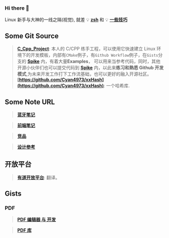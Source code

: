 ### Hi there 👋

<!--
**Changes729/Changes729** is a ✨ _special_ ✨ repository because its `README.md` (this file) appears on your GitHub profile.

Here are some ideas to get you started:

- 🔭 I’m currently working on ...
- 🌱 I’m currently learning ...
- 👯 I’m looking to collaborate on ...
- 🤔 I’m looking for help with ...
- 💬 Ask me about ...
- 📫 How to reach me: ...
- 😄 Pronouns: ...
- ⚡ Fun fact: ...
-->

Linux 新手与大神的一线之隔(视觉), 就差 💡 **[zsh](https://github.com/ohmyzsh/ohmyzsh)** 和 💡 **[一些技巧](https://github.com/jlevy/the-art-of-command-line)**

## Some Git Source

> **[C_Cpp_Project](https://github.com/Changes729/c_cpp_project_template)**: 本人的 C/CPP 练手工程，可以使用它快速建立 Linux 环境下的开发模板，内部有`CMake`例子，有`Github Workflow`例子，在`Gists`分支的 **[Spike](https://github.com/Changes729/c_cpp_project_template/tree/gists/spike)** 内，有着大量**Examples**， 可以用来当参考代码，同时，其他开源小伙伴们也可以提交代码到 **[Spike](https://github.com/Changes729/c_cpp_project_template/tree/gists/spike)** 内，以此来**练习和熟悉 Github 开发模式**,为未来开发工作打下工作流基础，也可以更好的融入开源社区。
> **[https://github.com/Cyan4973/xxHash](https://github.com/Cyan4973/xxHash)**: 一个哈希库.

## Some Note URL

> **[蓝牙笔记](https://gist.github.com/Changes729/8266aa62ec9363153310b13c67c5a81f)**

> **[前端笔记](https://gist.github.com/Changes729/60f565c6ef6d25bacb403a6dab7a973d)**

> **[竞品](https://gist.github.com/Changes729/a1a5e3db39e17b62ef768388ef3d3348)**

> **[设计参考](https://gist.github.com/Changes729/513200056758f53b498a64d23c55ea90)**

## 开放平台

> **[有道开放平台](https://ai.youdao.com/gw.s#/)**: 翻译。

## Gists

### PDF

> **[PDF 编辑器 与 开发](https://wiki.archlinux.org/index.php/PDF,_PS_and_DjVu)**

> **[PDF 库](https://zh.cppreference.com/w/cpp/links/libs#PDF)**
